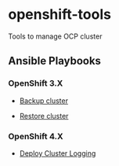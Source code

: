 # openshift-tools

Tools to manage OCP cluster

## Ansible Playbooks

### OpenShift 3.X

* [Backup cluster](https://github.com/bmangoen/openshift-tools/tree/master/ocp3/ansible#backup)

* [Restore cluster](https://github.com/bmangoen/openshift-tools/tree/master/ocp3/ansible#restore)

### OpenShift 4.X

* [Deploy Cluster Logging](./ansible/README.md)

